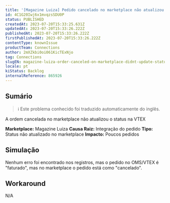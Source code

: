 ```yaml
---
title: '[Magazine Luiza] Pedido cancelado no marketplace não atualizou o status na VTEX'
id: 4C1G20Iwj6x1mvqzsSDU0P
status: PUBLISHED
createdAt: 2023-07-20T15:33:25.631Z
updatedAt: 2023-07-20T15:33:26.222Z
publishedAt: 2023-07-20T15:33:26.222Z
firstPublishedAt: 2023-07-20T15:33:26.222Z
contentType: knownIssue
productTeam: Connections
author: 2mXZkbi0oi061KicTExNjo
tag: Connections
slugEN: magazine-luiza-order-canceled-on-marketplace-didnt-update-status-on-vtex
locale: pt
kiStatus: Backlog
internalReference: 865926
---
```


## Sumário

>ℹ️ Este problema conhecido foi traduzido automaticamente do inglês.


A ordem cancelada no marketplace não atualizou o status na VTEX

**Marketplace:** Magazine Luiza
**Causa Raiz:** Integração do pedido
**Tipo:** Status não atualizado no marketplace
**Impacto:** Poucos pedidos

## Simulação


Nenhum erro foi encontrado nos registros, mas o pedido no OMS/VTEX é "faturado", mas no marketplace o pedido está como "cancelado".



## Workaround


N/A




